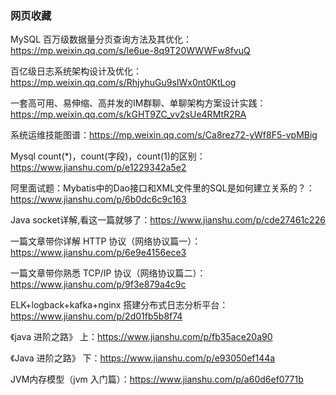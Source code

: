 ### 网页收藏

MySQL 百万级数据量分页查询方法及其优化：https://mp.weixin.qq.com/s/le6ue-8q9T20WWWFw8fvuQ

百亿级日志系统架构设计及优化：https://mp.weixin.qq.com/s/RhjyhuGu9sIWx0nt0KtLog

一套高可用、易伸缩、高并发的IM群聊、单聊架构方案设计实践：https://mp.weixin.qq.com/s/kGHT9ZC_vv2sUe4RMtR2RA

系统运维技能图谱：https://mp.weixin.qq.com/s/Ca8rez72-yWf8F5-vpMBig

Mysql count(*)，count(字段)，count(1)的区别：https://www.jianshu.com/p/e1229342a5e2

阿里面试题：Mybatis中的Dao接口和XML文件里的SQL是如何建立关系的？：https://www.jianshu.com/p/6b0dc6c9c163

Java socket详解,看这一篇就够了：https://www.jianshu.com/p/cde27461c226

一篇文章带你详解 HTTP 协议（网络协议篇一）：https://www.jianshu.com/p/6e9e4156ece3

一篇文章带你熟悉 TCP/IP 协议（网络协议篇二）：https://www.jianshu.com/p/9f3e879a4c9c

ELK+logback+kafka+nginx 搭建分布式日志分析平台：https://www.jianshu.com/p/2d01fb5b8f74

《java 进阶之路》 上：https://www.jianshu.com/p/fb35ace20a90

《Java 进阶之路》 下：https://www.jianshu.com/p/e93050ef144a

JVM内存模型（jvm 入门篇）：https://www.jianshu.com/p/a60d6ef0771b


